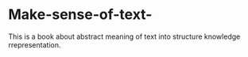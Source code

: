 # Make-sense-of-text-
This is a book about abstract meaning of text into structure knowledge rrepresentation.
